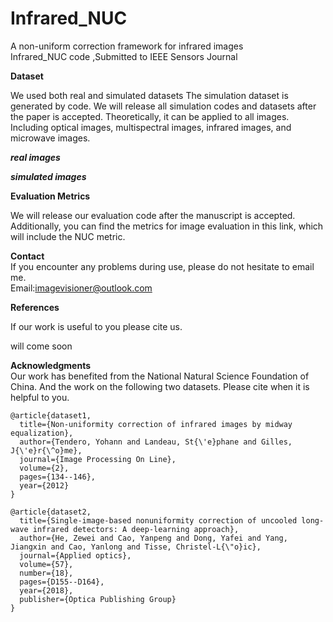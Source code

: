 # Infrared_NUC
A non-uniform correction framework for infrared images    
Infrared_NUC code ,Submitted to IEEE Sensors Journal

**Dataset** 

We used both real and simulated datasets The simulation dataset is generated by code. We will release all simulation codes and datasets after the paper is accepted. Theoretically, it can be applied to all images. Including optical  images, multispectral images, infrared images, and microwave images.

***real images***

***simulated images***

**Evaluation Metrics**

We will release our evaluation code after the manuscript is accepted.
Additionally, you can find the metrics for image evaluation in this link, which will include the NUC metric.



**Contact**   
If you encounter any problems during use, please do not hesitate to email me.     
Email:imagevisioner@outlook.com   

**References** 

If our work is useful to you please cite us.  

will come soon


**Acknowledgments**   
Our work has benefited from the National Natural Science Foundation of China. And the work on the following two datasets. Please cite when it is helpful to you.
``` 
@article{dataset1,
  title={Non-uniformity correction of infrared images by midway equalization},
  author={Tendero, Yohann and Landeau, St{\'e}phane and Gilles, J{\'e}r{\^o}me},
  journal={Image Processing On Line},
  volume={2},
  pages={134--146},
  year={2012}
}
```
``` 
@article{dataset2,
  title={Single-image-based nonuniformity correction of uncooled long-wave infrared detectors: A deep-learning approach},
  author={He, Zewei and Cao, Yanpeng and Dong, Yafei and Yang, Jiangxin and Cao, Yanlong and Tisse, Christel-L{\"o}ic},
  journal={Applied optics},
  volume={57},
  number={18},
  pages={D155--D164},
  year={2018},
  publisher={Optica Publishing Group}
}
``` 
